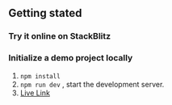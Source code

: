 ## Getting stated

### Try it online on StackBlitz

### Initialize a demo project locally

1. `npm install`
2. `npm run dev` , start the development server.
3. [Live Link](https://dextr.netlify.app/)
